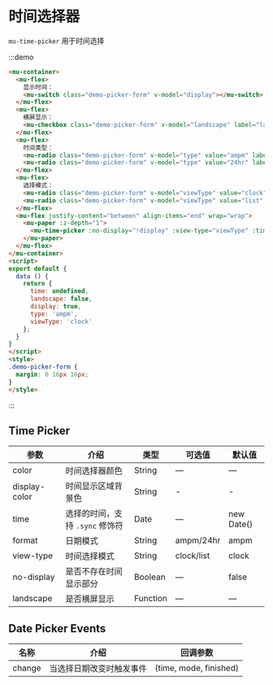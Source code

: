# 时间选择器

`mu-time-picker` 用于时间选择

:::demo
```html
<mu-container>
  <mu-flex>
    显示时间：
    <mu-switch class="demo-picker-form" v-model="display"></mu-switch>
  </mu-flex>
  <mu-flex>
    横屏显示：
    <mu-checkbox class="demo-picker-form" v-model="landscape" label="landscape"></mu-checkbox>
  </mu-flex>
  <mu-flex>
    时间类型：
    <mu-radio class="demo-picker-form" v-model="type" value="ampm" label="ampm"></mu-radio>
    <mu-radio class="demo-picker-form" v-model="type" value="24hr" label="24hr"></mu-radio>
  </mu-flex>
  <mu-flex>
    选择模式：
    <mu-radio class="demo-picker-form" v-model="viewType" value="clock" label="clock"></mu-radio>
    <mu-radio class="demo-picker-form" v-model="viewType" value="list" label="list"></mu-radio>
  </mu-flex>
  <mu-flex justify-content="between" align-items="end" wrap="wrap">
    <mu-paper :z-depth="1">
      <mu-time-picker :no-display="!display" :view-type="viewType" :time.sync="time" :format="type" :landscape="landscape"></mu-time-picker>
    </mu-paper>
  </mu-flex>
</mu-container>
<script>
export default {
  data () {
    return {
      time: undefined,
      landscape: false,
      display: true,
      type: 'ampm',
      viewType: 'clock'
    };
  }
}
</script>
<style>
.demo-picker-form {
  margin: 0 16px 16px;
}
</style>
```
:::

## Time Picker

| 参数 | 介绍 | 类型 | 可选值 | 默认值 |
|------|------|------|------|------|
| color | 时间选择器颜色 | String | — | — |
| display-color | 时间显示区域背景色 | String | - | - |
| time | 选择的时间，支持 `.sync` 修饰符 | Date | — | new Date() |
| format | 日期模式 | String | ampm/24hr | ampm |
| view-type | 时间选择模式 | String | clock/list| clock |
| no-display | 是否不存在时间显示部分  | Boolean | — | false |
| landscape | 是否横屏显示 | Function | — | — |

## Date Picker Events

| 名称 | 介绍 | 回调参数 |
|------|-----|--------|
| change | 当选择日期改变时触发事件 | (time, mode, finished) |


<script>
export default {
  data () {
    return {
      time: undefined,
      landscape: false,
      display: true,
      type: 'ampm',
      viewType: 'clock'
    };
  }
}
</script>

<style>
.demo-picker-form {
  margin: 0 16px 16px;
}
</style>
